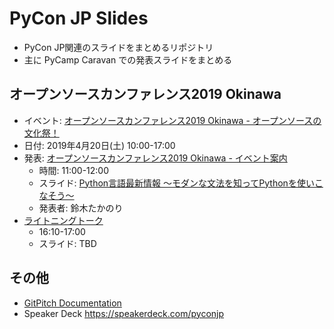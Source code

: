 # PyCon JP Slides

* PyCon JP関連のスライドをまとめるリポジトリ
* 主に PyCamp Caravan での発表スライドをまとめる

## オープンソースカンファレンス2019 Okinawa

* イベント: [オープンソースカンファレンス2019 Okinawa - オープンソースの文化祭！](https://www.ospn.jp/osc2019-okinawa/)
* 日付: 2019年4月20日(土) 10:00-17:00
* 発表: [オープンソースカンファレンス2019 Okinawa - イベント案内](https://www.ospn.jp/osc2019-okinawa/modules/eguide/event.php?eid=19)
  * 時間: 11:00-12:00
  * スライド: [Python言語最新情報 〜モダンな文法を知ってPythonを使いこなそう〜](https://gitpitch.com/pyconjp/slides/master?p=osc2019okinawa)
  * 発表者: 鈴木たかのり
* [ライトニングトーク](https://www.ospn.jp/osc2019-okinawa/modules/eguide/event.php?eid=2)
  * 16:10-17:00
  * スライド: TBD

## その他

* [GitPitch Documentation](https://gitpitch.com/docs/)
* Speaker Deck https://speakerdeck.com/pyconjp